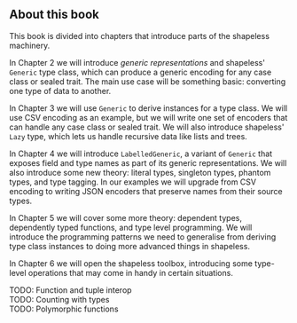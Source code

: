 ## About this book

This book is divided into chapters
that introduce parts of the shapeless machinery.

In Chapter 2 we will introduce *generic representations*
and shapeless' `Generic` type class,
which can produce a generic encoding
for any case class or sealed trait.
The main use case will be something basic:
converting one type of data to another.

In Chapter 3 we will use `Generic`
to derive instances for a type class.
We will use CSV encoding as an example,
but we will write one set of encoders
that can handle any case class or sealed trait.
We will also introduce shapeless' `Lazy` type,
which lets us handle recursive data like lists and trees.

In Chapter 4 we will introduce `LabelledGeneric`,
a variant of `Generic` that exposes field and type names
as part of its generic representations.
We will also introduce some new theory:
literal types, singleton types, phantom types, and type tagging.
In our examples we will upgrade from CSV encoding
to writing JSON encoders
that preserve names from their source types.

In Chapter 5 we will cover some more theory:
dependent types, dependently typed functions,
and type level programming.
We will introduce the programming patterns
we need to generalise from deriving type class instances
to doing more advanced things in shapeless.

In Chapter 6 we will open the shapeless toolbox,
introducing some type-level operations
that may come in handy in certain situations.

<div class="callout callout-danger">
  TODO: Function and tuple interop
</div>

<div class="callout callout-danger">
  TODO: Counting with types
</div>

<div class="callout callout-danger">
  TODO: Polymorphic functions
</div>
